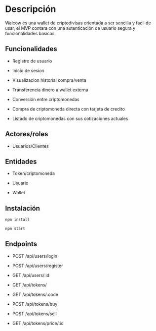 # Descripción

Walcow es una wallet de criptodivisas orientada a ser sencilla y facil de usar, el MVP contara con una autenticación de usuario segura y funcionalidades basicas.

## Funcionalidades

- Registro de usuario

- Inicio de sesion

- Visualizacion historial compra/venta

- Transferencia dinero a wallet externa

- Conversión entre criptomonedas

- Compra de criptomoneda directa con tarjeta de credito

- Listado de criptomonedas con sus cotizaciones actuales

## Actores/roles

- Usuarios/Clientes

## Entidades
- Token/criptomoneda

- Usuario

- Wallet

## Instalación



```bash
npm install
```

```bash
npm start
```


## Endpoints

- POST /api/users/login

- POST /api/users/register

- GET /api/users/:id

- GET /api/tokens/

- GET /api/tokens/:code

- POST /api/tokens/buy

- POST /api/tokens/sell

- GET /api/tokens/price/:id